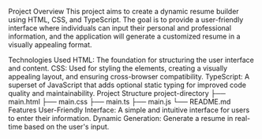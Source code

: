 Project Overview
This project aims to create a dynamic resume builder using HTML, CSS, and TypeScript. The goal is to provide a user-friendly interface where individuals can input their personal and professional information, and the application will generate a customized resume in a visually appealing format.

Technologies Used
HTML: The foundation for structuring the user interface and content.
CSS: Used for styling the elements, creating a visually appealing layout, and ensuring cross-browser compatibility.
TypeScript: A superset of JavaScript that adds optional static typing for improved code quality and maintainability.
Project Structure
project-directory
├── main.html
├── main.css
├── main.ts
├── main.js
└── README.md
Features
User-Friendly Interface: A simple and intuitive interface for users to enter their information.
Dynamic Generation: Generate a resume in real-time based on the user's input.










